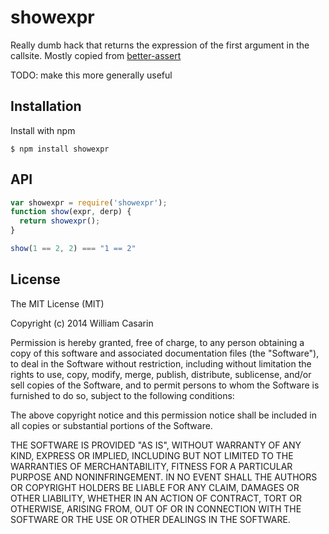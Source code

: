 
# showexpr

  Really dumb hack that returns the expression of the first argument in the
  callsite. Mostly copied from [better-assert](https://npmrepo.com/better-assert)

  TODO: make this more generally useful

## Installation

  Install with npm

    $ npm install showexpr

## API

```js
var showexpr = require('showexpr');
function show(expr, derp) {
  return showexpr();
}

show(1 == 2, 2) === "1 == 2"
```

## License

  The MIT License (MIT)

  Copyright (c) 2014 William Casarin

  Permission is hereby granted, free of charge, to any person obtaining a copy
  of this software and associated documentation files (the "Software"), to deal
  in the Software without restriction, including without limitation the rights
  to use, copy, modify, merge, publish, distribute, sublicense, and/or sell
  copies of the Software, and to permit persons to whom the Software is
  furnished to do so, subject to the following conditions:

  The above copyright notice and this permission notice shall be included in
  all copies or substantial portions of the Software.

  THE SOFTWARE IS PROVIDED "AS IS", WITHOUT WARRANTY OF ANY KIND, EXPRESS OR
  IMPLIED, INCLUDING BUT NOT LIMITED TO THE WARRANTIES OF MERCHANTABILITY,
  FITNESS FOR A PARTICULAR PURPOSE AND NONINFRINGEMENT. IN NO EVENT SHALL THE
  AUTHORS OR COPYRIGHT HOLDERS BE LIABLE FOR ANY CLAIM, DAMAGES OR OTHER
  LIABILITY, WHETHER IN AN ACTION OF CONTRACT, TORT OR OTHERWISE, ARISING FROM,
  OUT OF OR IN CONNECTION WITH THE SOFTWARE OR THE USE OR OTHER DEALINGS IN
  THE SOFTWARE.
